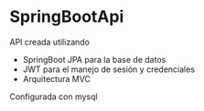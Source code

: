 # SpringBootApi

API creada utilizando
 - SpringBoot JPA para la base de datos
 - JWT para el manejo de sesión y credenciales
 - Arquitectura MVC

Configurada con mysql
